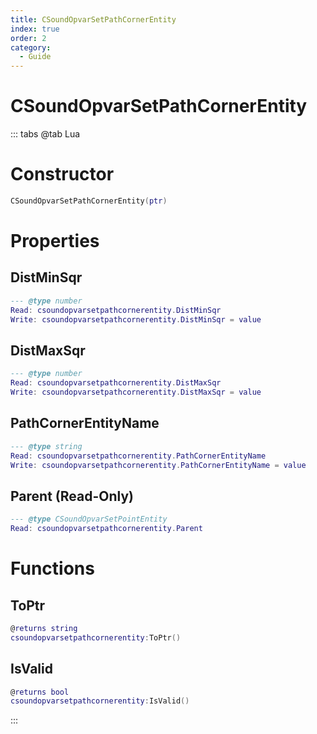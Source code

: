 ```yaml
---
title: CSoundOpvarSetPathCornerEntity
index: true
order: 2
category:
  - Guide
---
```


# CSoundOpvarSetPathCornerEntity

::: tabs
@tab Lua
# Constructor
```lua
CSoundOpvarSetPathCornerEntity(ptr)
```
# Properties
## DistMinSqr 
```lua
--- @type number
Read: csoundopvarsetpathcornerentity.DistMinSqr
Write: csoundopvarsetpathcornerentity.DistMinSqr = value
```
## DistMaxSqr 
```lua
--- @type number
Read: csoundopvarsetpathcornerentity.DistMaxSqr
Write: csoundopvarsetpathcornerentity.DistMaxSqr = value
```
## PathCornerEntityName 
```lua
--- @type string
Read: csoundopvarsetpathcornerentity.PathCornerEntityName
Write: csoundopvarsetpathcornerentity.PathCornerEntityName = value
```
## Parent (Read-Only)
```lua
--- @type CSoundOpvarSetPointEntity
Read: csoundopvarsetpathcornerentity.Parent
```
# Functions
## ToPtr
```lua
@returns string
csoundopvarsetpathcornerentity:ToPtr()
```
## IsValid
```lua
@returns bool
csoundopvarsetpathcornerentity:IsValid()
```

:::